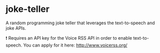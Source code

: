 # joke-teller
A random programming joke teller that leverages the text-to-speech and joke APIs. 

:exclamation: Requires an API key for the Voice RSS API in order to enable text-to-speech. You can apply for it here: http://www.voicerss.org/
